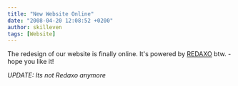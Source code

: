 ```yaml
---
title: "New Website Online"
date: "2008-04-20 12:08:52 +0200"
author: skilleven
tags: [Website]
---
```


The redesign of our website is finally online.
It's powered by [REDAXO](http://www.redaxo.de) btw. - hope you like it!

*UPDATE: Its not Redaxo anymore*
